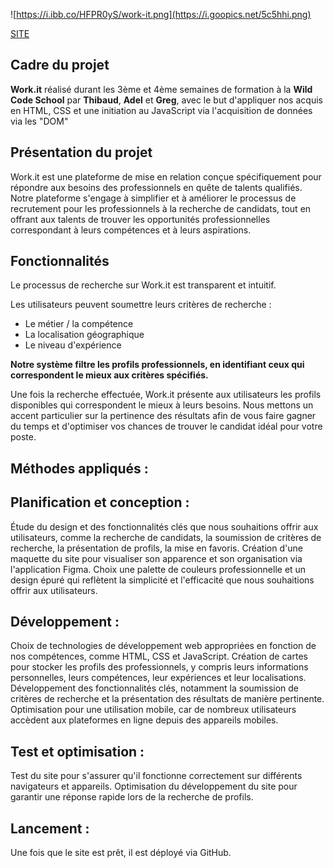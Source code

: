 ![https://i.ibb.co/HFPR0yS/work-it.png](https://i.goopics.net/5c5hhi.png)


[SITE](https://thibauddps.github.io/work-it/)  


## Cadre du projet
__Work.it__ réalisé durant les 3ème et 4ème semaines de formation à la **Wild Code School** par **Thibaud**, **Adel** et **Greg**, avec le but d'appliquer nos acquis en HTML, CSS et une initiation au JavaScript via l'acquisition de données via les "DOM"

## Présentation du projet

Work.it est une plateforme de mise en relation conçue spécifiquement pour répondre aux besoins des professionnels en quête de talents qualifiés. 
Notre plateforme s'engage à simplifier et à améliorer le processus de recrutement pour les professionnels à la recherche de candidats, tout en offrant aux talents de trouver les opportunités professionnelles correspondant à leurs compétences et à leurs aspirations.

## Fonctionnalités 

Le processus de recherche sur Work.it est transparent et intuitif. 

Les utilisateurs peuvent soumettre leurs critères de recherche :
 - Le métier / la compétence
 - La localisation géographique
 - Le niveau d'expérience

**Notre système filtre les profils professionnels, en identifiant ceux qui correspondent le mieux aux critères spécifiés.**  

Une fois la recherche effectuée, Work.it présente aux utilisateurs les profils disponibles qui correspondent le mieux à leurs besoins. Nous mettons un accent particulier sur la pertinence des résultats afin de vous faire gagner du temps et d'optimiser vos chances de trouver le candidat idéal pour votre poste.

## Méthodes appliqués :

## Planification et conception :

Étude du design et des fonctionnalités clés que nous souhaitions offrir aux utilisateurs, comme la recherche de candidats, la soumission de critères de recherche, la présentation de profils, la mise en favoris.
Création d'une maquette du site pour visualiser son apparence et son organisation via l'application Figma.
Choix une palette de couleurs professionnelle et un design épuré qui reflètent la simplicité et l'efficacité que nous souhaitions offrir aux utilisateurs.

## Développement :

Choix de technologies de développement web appropriées en fonction de nos compétences, comme HTML, CSS et JavaScript.
Création de cartes pour stocker les profils des professionnels, y compris leurs informations personnelles, leurs compétences, leur expériences et leur localisations.
Développement des fonctionnalités clés, notamment la soumission de critères de recherche et la présentation des résultats de manière pertinente.
Optimisation pour une utilisation mobile, car de nombreux utilisateurs accèdent aux plateformes en ligne depuis des appareils mobiles.

## Test et optimisation :

Test du site pour s'assurer qu'il fonctionne correctement sur différents navigateurs et appareils.
Optimisation du développement du site pour garantir une réponse rapide lors de la recherche de profils.

## Lancement :

Une fois que le site est prêt, il est déployé via GitHub.
